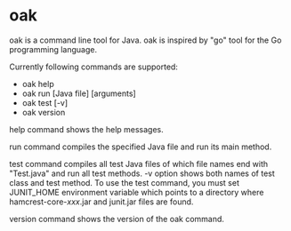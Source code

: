 # oak
oak is a command line tool for Java. oak is inspired by "go" tool for the Go programming language.

Currently following commands are supported:

* oak help 
* oak run [Java file] [arguments]
* oak test [-v]
* oak version

help command shows the help messages.

run command compiles the specified Java file and run its main method. 

test command compiles all test Java files of which file names end with "Test.java" and run all test methods.
-v option shows both names of test class and test method. To use the test command, you must set JUNIT_HOME environment variable which points to a directory where hamcrest-core-*xxx*.jar and junit.jar files are found.

version command shows the version of the oak command.
